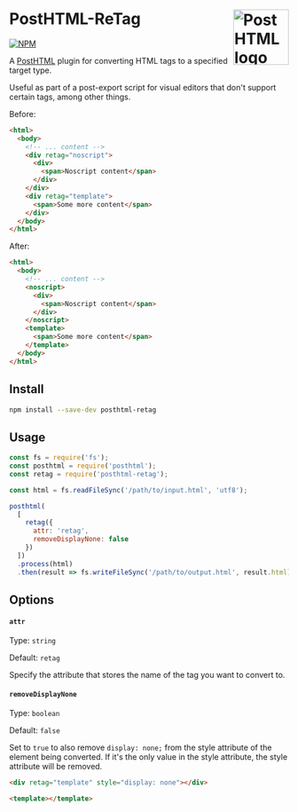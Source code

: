 # PostHTML-ReTag [<img align="right" height="100" title="PostHTML logo" src="http://posthtml.github.io/posthtml/logo.svg">](https://github.com/posthtml/posthtml)

[![NPM][npm]][npm-url]

A [PostHTML](https://github.com/posthtml/posthtml) plugin for converting HTML tags to a specified target type.

Useful as part of a post-export script for visual editors that don't support certain tags, among other things.

Before:
``` html
<html>
  <body>
    <!-- ... content -->
    <div retag="noscript">
      <div>
        <span>Noscript content</span>
      </div>
    </div>
    <div retag="template">
      <span>Some more content</span>
    </div>
  </body>
</html>
```

After:
``` html
<html>
  <body>
    <!-- ... content -->
    <noscript>
      <div>
        <span>Noscript content</span>
      </div>
    </noscript>
    <template>
      <span>Some more content</span>
    </template>
  </body>
</html>
```

## Install

```bash
npm install --save-dev posthtml-retag
```

## Usage

``` js
const fs = require('fs');
const posthtml = require('posthtml');
const retag = require('posthtml-retag');

const html = fs.readFileSync('/path/to/input.html', 'utf8');

posthtml(
  [
    retag({
      attr: 'retag',
      removeDisplayNone: false
    })
  ])
  .process(html)
  .then(result => fs.writeFileSync('/path/to/output.html', result.html));
```

## Options

#### `attr`

Type: `string`

Default: `retag`

Specify the attribute that stores the name of the tag you want to convert to.


#### `removeDisplayNone`

Type: `boolean`

Default: `false`

Set to `true` to also remove `display: none;` from the style attribute of the element being converted. If it's the only value in the style attribute, the style attribute will be removed.

```html
<div retag="template" style="display: none"></div>
```

```html
<template></template>
```

[npm]: https://img.shields.io/npm/v/posthtml-retag.svg
[npm-url]: https://npmjs.com/package/posthtml-retag
